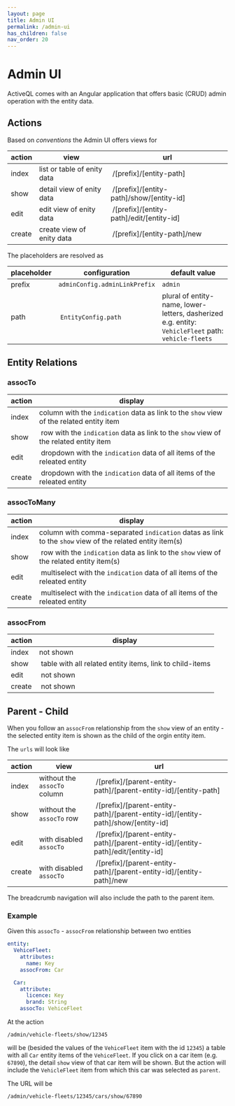 ```yaml
---
layout: page
title: Admin UI
permalink: /admin-ui
has_children: false
nav_order: 20
---
```


# Admin UI

ActiveQL comes with an Angular application that offers basic (CRUD) admin operation with the entity data.

## Actions

Based on _conventions_ the Admin UI offers views for 

| action | view | url |
|-|-|-|
| index| list or table of enity data  | /[prefix]/[entity-path] |
| show | detail view of enity data  | /[prefix]/[entity-path]/show/[entity-id] |
| edit | edit view of enity data  | /[prefix]/[entity-path]/edit/[entity-id] |
| create | create view of enity data  | /[prefix]/[entity-path]/new |

The placeholders are resolved as 

| placeholder | configuration | default value |
|-|-|-|
| prefix  | `adminConfig.adminLinkPrefix` | `admin` |
| path    | `EntityConfig.path` | plural of entity-name, lower-letters, dasherized  <br> e.g. entity: `VehicleFleet`  path: `vehicle-fleets` |


## Entity Relations

### assocTo

| action | display |
|-|-|
| index  | column with the `indication` data as link to the `show` view of the related entity item |
| show   | row with the `indication` data as link to the `show` view of the related entity item |
| edit   | dropdown with the `indication` data of all items of the releated entity |
| create | dropdown with the `indication` data of all items of the releated entity |

### assocToMany

| action | display |
|-|-|
| index  | column with comma-separated `indication` datas as link to the `show` view of the related entity item(s)  |
| show   | row with the `indication` data as link to the `show` view of the related entity item(s)  |
| edit   | multiselect with the `indication` data of all items of the releated entity |
| create | multiselect with the `indication` data of all items of the releated entity |

### assocFrom

| action | display |
|-|-|
| index  | not shown |
| show   | table with all related entity items, link to child-items |
| edit   | not shown |
| create | not shown |

## Parent - Child

When you follow an `assocFrom` relationship from the `show` view of an entity - the selected entity item is shown as the child of the orgin entity item.

The `urls` will look like 

| action | view | url |
|-|-|-|
| index | without the `assocTo` column | /[prefix]/[parent-entity-path]/[parent-entity-id]/[entity-path] |
| show | without the `assocTo` row  | /[prefix]/[parent-entity-path]/[parent-entity-id]/[entity-path]/show/[entity-id] |
| edit | with disabled `assocTo` | /[prefix]/[parent-entity-path]/[parent-entity-id]/[entity-path]/edit/[entity-id] |
| create | with disabled `assocTo` | /[prefix]/[parent-entity-path]/[parent-entity-id]/[entity-path]/new |

The breadcrumb navigation will also include the path to the parent item.

### Example

Given this `assocTo` - `assocFrom` relationship between two entities

```yaml
entity:
  VehiceFleet: 
    attributes:
      name: Key
    assocFrom: Car

  Car: 
    attribute:
      licence: Key
      brand: String
    assocTo: VehiceFleet
```

At the action 

`/admin/vehicle-fleets/show/12345` 

will be (besided the values of the `VehiceFleet` item with the id `12345`) a table with all `Car` entity items of the `VehiceFleet`. If you click on a car item (e.g. `67890`), the detail `show` view of that car item will be shown. But the action will include the `VehicleFleet` item from which this car was selected as `parent`. 

The URL will be 

`/admin/vehicle-fleets/12345/cars/show/67890` 

